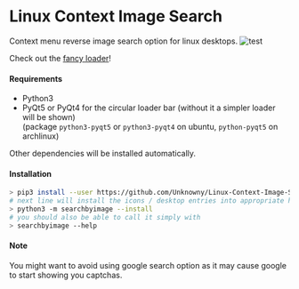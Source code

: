 # Linux Context Image Search
Context menu reverse image search option for linux desktops.
![test](https://i.imgur.com/0eGceKd.png)

Check out the [fancy loader](https://gfycat.com/EdibleEnergeticDeermouse)!

#### Requirements
* Python3
* PyQt5 or PyQt4 for the circular loader bar (without it a simpler loader will be shown)  
  (package `python3-pyqt5` or `python3-pyqt4` on ubuntu, `python-pyqt5` on archlinux)

Other dependencies will be installed automatically.

#### Installation
```bash
> pip3 install --user https://github.com/Unknowny/Linux-Context-Image-Search/archive/master.zip
# next line will install the icons / desktop entries into appropriate home directories
> python3 -m searchbyimage --install
# you should also be able to call it simply with
> searchbyimage --help
```

#### Note
You might want to avoid using google search option as it may cause google to start showing you captchas.
